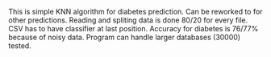 This is simple KNN algorithm for diabetes prediction. Can be reworked to for other predictions. Reading and spliting data is done 80/20 for every file. CSV has to have classifier at last position. Accuracy for diabetes is 76/77% because of noisy data. Program can handle larger databases (30000) tested.